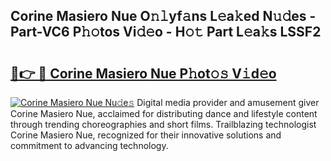 ## Corine Masiero Nue O𝚗𝚕yf𝚊ns L𝚎a𝚔ed N𝚞𝚍es - Part-VC6 P𝚑𝚘tos Vi𝚍𝚎o - H𝚘𝚝 Part L𝚎a𝚔s LSSF2

# <h2><a href="http://kf3vdq.oniu.top/?m=Corine+Masiero+Nue">🔗👉 🔴 Corine Masiero Nue P𝚑ot𝚘𝚜 V𝚒d𝚎o</a></h2>

[![Corine Masiero Nue Nu𝚍e𝚜](https://i.imgur.com/0qMVB7G.gif)](http://kf3vdq.oniu.top/?m=Corine+Masiero+Nue)
Digital media provider and amusement giver Corine Masiero Nue, acclaimed for distributing dance and lifestyle content through trending choreographies and short films. Trailblazing technologist Corine Masiero Nue, recognized for their innovative solutions and commitment to advancing technology.  
